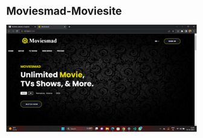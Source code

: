 # Moviesmad-Moviesite

![preview image](https://github.com/pranjalm1005/Moviesmad-Moviesite/blob/main/Moviemad/assets/images/moviesite.png)
